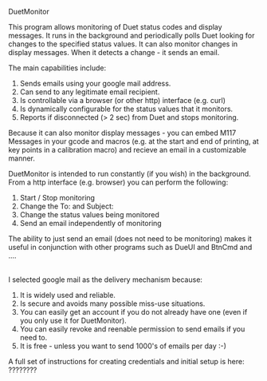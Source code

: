 DuetMonitor

This program allows monitoring of Duet status codes and display messages.
It runs in the background and periodically polls Duet looking for changes to the specified status values.  It can also monitor changes in display messages.
When it detects a change - it sends an email.

The main capabilities include:
1.  Sends emails using your google mail address.
2.  Can send to any legitimate email recipient.
3.  Is controllable via a browser (or other http) interface (e.g. curl)
4.  Is dynamically configurable for the status values that it monitors.
5.  Reports if disconnected (> 2 sec) from Duet and stops monitoring.    


Because it can also monitor display messages - you can embed M117 Messages in your gcode and macros (e.g. at the start and end of printing, at key points in a calibration macro) and recieve an email in a customizable manner.

DuetMonitor is intended to run constantly (if you wish) in the background.  From a http interface (e.g. browser) you can perform the following:
1.  Start / Stop monitoring
2.  Change the To: and Subject:
3.  Change the status values being monitored
4.  Send an email independently of monitoring

The ability to just send an email (does not need to be monitoring) makes it useful in conjunction with other programs such as DueUI and BtnCmd and ....<br><br>


I selected google mail as the delivery mechanism because:
1.  It is widely used and reliable.
2.  Is secure and avoids many possible miss-use situations.
3.  You can easily get an account if you do not already have one (even if you only use it for DuetMonitor).
4.  You can easily revoke and reenable permission to send emails if you need to.
5.  It is free - unless you want to send 1000's of emails per day :-) 

A full set of instructions for creating credentials and initial setup is here:
????????